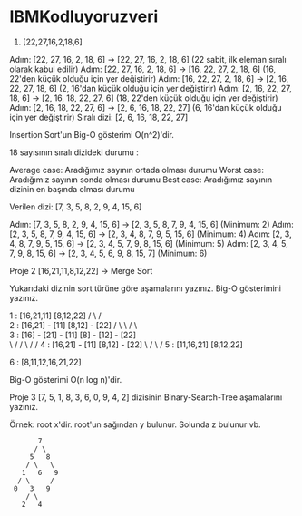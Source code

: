 # IBMKodluyoruzveri

1) [22,27,16,2,18,6]

Adım: [22, 27, 16, 2, 18, 6] -> [22, 27, 16, 2, 18, 6] (22 sabit, ilk eleman sıralı olarak kabul edilir)
Adım: [22, 27, 16, 2, 18, 6] -> [16, 22, 27, 2, 18, 6] (16, 22'den küçük olduğu için yer değiştirir)
Adım: [16, 22, 27, 2, 18, 6] -> [2, 16, 22, 27, 18, 6] (2, 16'dan küçük olduğu için yer değiştirir)
Adım: [2, 16, 22, 27, 18, 6] -> [2, 16, 18, 22, 27, 6] (18, 22'den küçük olduğu için yer değiştirir)
Adım: [2, 16, 18, 22, 27, 6] -> [2, 6, 16, 18, 22, 27] (6, 16'dan küçük olduğu için yer değiştirir)
Sıralı dizi: [2, 6, 16, 18, 22, 27]

Insertion Sort'un Big-O gösterimi O(n^2)'dir.

18 sayısının  sıralı dizideki durumu :

Average case: Aradığımız sayının ortada olması durumu
Worst case: Aradığımız sayının sonda olması durumu
Best case: Aradığımız sayının dizinin en başında olması durumu


Verilen dizi: [7, 3, 5, 8, 2, 9, 4, 15, 6]

Adım: [7, 3, 5, 8, 2, 9, 4, 15, 6] -> [2, 3, 5, 8, 7, 9, 4, 15, 6] (Minimum: 2)
Adım: [2, 3, 5, 8, 7, 9, 4, 15, 6] -> [2, 3, 4, 8, 7, 9, 5, 15, 6] (Minimum: 4)
Adım: [2, 3, 4, 8, 7, 9, 5, 15, 6] -> [2, 3, 4, 5, 7, 9, 8, 15, 6] (Minimum: 5)
Adım: [2, 3, 4, 5, 7, 9, 8, 15, 6] -> [2, 3, 4, 5, 6, 9, 8, 15, 7] (Minimum: 6)

Proje 2
[16,21,11,8,12,22] -> Merge Sort

Yukarıdaki dizinin sort türüne göre aşamalarını yazınız.
Big-O gösterimini yazınız.



1  :                  [16,21,11]                             [8,12,22]
                    /           \                         /           \
2  :            [16,21]    -    [11]                  [8,12]    -    [22]
                /        \             \               /      \            \
3  :          [16]    -    [21]    -    [11]        [8]     -    [12]    -    [22]   
                \       /              /             \         /            /
4    :             [16,21]    -    [11]                  [8,12]    -    [22]
                     \            /                        \           /
5  :                    [11,16,21]                            [8,12,22]
                                  
6  :                                 [8,11,12,16,21,22]


Big-O gösterimi O(n log n)'dir.



Proje 3
[7, 5, 1, 8, 3, 6, 0, 9, 4, 2] dizisinin Binary-Search-Tree aşamalarını yazınız.

Örnek: root x'dir. root'un sağından y bulunur. Solunda z bulunur vb.

           7
          / \
         5   8
        / \   \
       1   6   9
      / \     /
     0   3   9
        / \
       2   4



       
